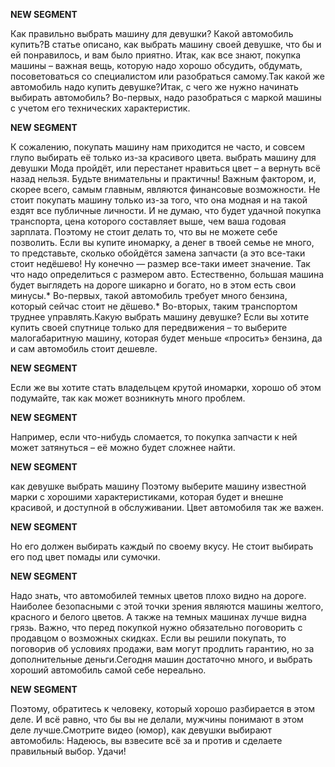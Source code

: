 **NEW SEGMENT**

﻿Как правильно выбрать машину для девушки? Какой автомобиль купить?В статье описано, как выбрать машину своей девушке, что бы и ей понравилось, и вам было приятно. Итак, как все знают, покупка машины – важная вещь, которую надо хорошо обсудить, обдумать, посоветоваться со специалистом или разобраться самому.Так какой же автомобиль надо купить девушке?Итак, с чего же нужно начинать выбирать автомобиль?  Во-первых, надо разобраться с маркой машины с учетом его технических характеристик. 

**NEW SEGMENT**

 К сожалению, покупать машину нам приходится не часто, и совсем глупо выбирать её только из-за красивого цвета. выбрать машину для девушки Мода пройдёт, или перестанет нравиться цвет – а вернуть всё назад нельзя.  Будьте внимательны и практичны!  Важным фактором, и, скорее всего, самым главным, являются финансовые возможности. Не стоит покупать машину только из-за того, что она модная и на такой ездят все публичные личности. И не думаю, что будет удачной покупка транспорта, цена которого составляет выше, чем ваша годовая зарплата. Поэтому не стоит делать то, что вы не можете себе позволить.  Если вы купите иномарку, а денег в твоей семье не много, то представьте, сколько обойдётся замена запчасти (а это все-таки стоит недёшево!  Ну конечно — размер все-таки имеет значение. Так что надо определиться с размером авто.  Естественно, большая машина будет выглядеть на дороге шикарно и богато, но в этом есть свои минусы.* Во-первых, такой автомобиль требует много бензина, который сейчас стоит не дёшево.* Во-вторых, таким транспортом труднее управлять.Какую выбрать машину девушке? Если вы хотите купить своей спутнице только для передвижения – то выберите малогабаритную машину, которая будет меньше «просить» бензина, да и сам автомобиль стоит дешевле. 

**NEW SEGMENT**

 Если же вы хотите стать владельцем крутой иномарки, хорошо об этом подумайте, так как может возникнуть много проблем. 

**NEW SEGMENT**

 Например, если что-нибудь сломается, то покупка запчасти к ней может затянуться – её можно будет сложнее найти. 

**NEW SEGMENT**

 как девушке выбрать машину Поэтому выберите машину известной марки с хорошими характеристиками, которая будет и внешне красивой, и доступной в обслуживании. Цвет автомобиля так же важен. 

**NEW SEGMENT**

 Но его должен выбирать каждый по своему вкусу.  Не стоит выбирать его под цвет помады или сумочки. 

**NEW SEGMENT**

Надо знать, что автомобилей темных цветов плохо видно на дороге. Наиболее безопасными с этой точки зрения являются машины желтого, красного и белого цветов. А также на темных машинах лучше видна грязь.  Важно, что перед покупкой нужно обязательно поговорить с продавцом о возможных скидках. Если вы решили покупать, то поговорив об условиях продажи, вам могут продлить гарантию, но за дополнительные деньги.Сегодня машин достаточно много, и выбрать хороший автомобиль самой себе нереально. 

**NEW SEGMENT**

 Поэтому, обратитесь к человеку, который хорошо разбирается в этом деле. И всё равно, что бы вы не делали, мужчины понимают в этом деле лучше.Смотрите видео (юмор), как девушки выбирают автомобиль: Надеюсь, вы взвесите всё за и против и сделаете правильный выбор. Удачи! 

